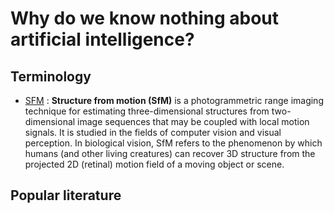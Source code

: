 # Why do we know nothing about artificial intelligence?


## Terminology

- [SFM](./terminologies/sfm.md) : **Structure from motion (SfM)** is a photogrammetric range imaging technique for estimating three-dimensional structures from two-dimensional image sequences that may be coupled with local motion signals. It is studied in the fields of computer vision and visual perception. In biological vision, SfM refers to the phenomenon by which humans (and other living creatures) can recover 3D structure from the projected 2D (retinal) motion field of a moving object or scene.

## Popular literature

